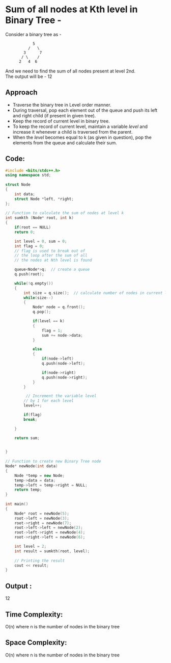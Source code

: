 # Sum of all nodes at Kth level in Binary Tree -  
Consider a binary tree as -  

```
            5 
          /   \
        3      7
       / \    /
      2   4  6
```

And we need to find the sum of all nodes present at level 2nd.  
The output will be  - 12  

## Approach  
- Traverse the binary tree in Level order manner.
- During traversal, pop each element out of the queue and push its left and right child (if present in given tree).
- Keep the record of current level in binary tree.
- To keep the record of current level, maintain a variable *level* and increase it whenever a child is traversed from the parent.
- When the *level* becomes equal to k (as given in question), pop the elements from the queue and calculate their sum.

## Code:  

```cpp
#include <bits/stdc++.h>
using namespace std;
 
struct Node
{
    int data;
    struct Node *left, *right;
};
 
// Function to calculate the sum of nodes at level k
int sumkth (Node* root, int k)
{
    if(root == NULL)
    return 0;

    int level = 0, sum = 0;
    int flag = 0; 
    // flag is used to break out of
    // the loop after the sum of all
    // the nodes at Nth level is found

    queue<Node*>q;  // create a queue
    q.push(root);

    while(!q.empty())
    {
        int size = q.size();  // calculate number of nodes in current level
        while(size--)
        {
            Node* node = q.front();
            q.pop();

            if(level == k)
            {
                flag = 1;
                sum += node->data;
            }

            else
            {
                if(node->left)
                q.push(node->left);

                if(node->right)
                q.push(node->right);
            }
        }

         // Increment the variable level
        // by 1 for each level
        level++;

        if(flag)
        break;

    }

    return sum;
    

}
 
// Function to create new Binary Tree node
Node* newNode(int data)
{
    Node *temp = new Node;
    temp->data = data;
    temp->left = temp->right = NULL;
    return temp;
}
 
int main()
{
    Node* root = newNode(5);
    root->left = newNode(3);
    root->right = newNode(7);
    root->left->left = newNode(2);
    root->left->right = newNode(4);
    root->right->left = newNode(6);

    int level = 2;
    int result = sumkth(root, level);
 
    // Printing the result
    cout << result;
}

```

## Output :  
12  

## Time Complexity:  
O(n) where n is the number of nodes in the binary tree  

## Space Complexity:  
O(n) where n is the number of nodes in the binary tree 
